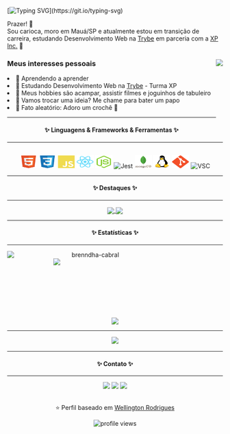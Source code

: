 [![Typing SVG](https://readme-typing-svg.herokuapp.com?color=%23FF6714&width=450&lines=Ol%C3%A1%2C+meu+nome+%C3%A9+Brenndha!;Seja+muito+bem-vindo(a)+por+aqui.)](https://git.io/typing-svg)
<p>
  Prazer! 🌿
  <br> Sou carioca, moro em Mauá/SP e atualmente estou em transição de carreira, estudando Desenvolvimento Web na <a href="https://betrybe.com">Trybe</a>  em parceria com a <a href="https://www.xpinc.com/">XP Inc.</a> 🚀
</p>

<div align="center">
  <img height="170" align="right" src="https://user-images.githubusercontent.com/87787342/169583423-7c0376fd-6545-463f-8884-002e325c8a56.png" />
  <div align="left" style="display: inline_block">
    <h3><strong>Meus interesses pessoais</strong></h3>
    <li>🌱 Aprendendo a aprender</li>
    <li>🔭 Estudando Desenvolvimento Web na <a href="https://betrybe.com">Trybe</a>  - Turma XP</li>
    <li>🧘 Meus hobbies são acampar, assistir filmes e joguinhos de tabuleiro</li>
    <li>💬 Vamos trocar uma ideia? Me chame para bater um papo</li>
    <li>🎈 Fato aleatório: Adoro um crochê 🧶</li>
  </div>
</div>

<hr>
<h4 align="center">✨ Linguagens & Frameworks & Ferramentas ✨</h4>
<hr>
<div align="center" style="margin-top: 30px" style="display: inline_block">
  <img title="HTML5" alt="HTML" height="30" width="40" src="https://raw.githubusercontent.com/devicons/devicon/master/icons/html5/html5-original.svg">
  <img title="CSS3" alt="CSS" height="30" width="40" src="https://raw.githubusercontent.com/devicons/devicon/master/icons/css3/css3-original.svg">
  <img title="JavaScript" alt="JavaScript" height="30" width="40" src="https://raw.githubusercontent.com/devicons/devicon/master/icons/javascript/javascript-plain.svg">
  <img title="React" alt="React" height="30" width="40" src="https://raw.githubusercontent.com/devicons/devicon/master/icons/react/react-original.svg">
  <img title="NodeJS" alt="NodeJS" height="30" width="40" src="https://raw.githubusercontent.com/devicons/devicon/master/icons/nodejs/nodejs-original.svg">
  <img title="Jest" alt="Jest" height="30" width="40" src="https://cdn.jsdelivr.net/gh/devicons/devicon/icons/jest/jest-plain.svg" />
  <img title="MongoDB" alt="MongoDB" height="30" width="40" src="https://raw.githubusercontent.com/devicons/devicon/master/icons/mongodb/mongodb-original-wordmark.svg"/>
  <img title="Linux" alt="Linux" height="30" width="40" src="https://raw.githubusercontent.com/devicons/devicon/master/icons/linux/linux-original.svg"/>
  <img title="GIT" alt="GIT" height="30" width="40" src="https://raw.githubusercontent.com/devicons/devicon/master/icons/git/git-original.svg"/> 
  <img title="VSC" alt="VSC" height="30" width="40" src="https://cdn.jsdelivr.net/gh/devicons/devicon/icons/vscode/vscode-original.svg" />
</div>

<hr>
<h4 align="center">✨ Destaques ✨</h4>
<hr>
<div align="center">
  <a href="https://github.com/brenndha-cabral/brenndha-cabral.github.io">
  <img align="center" src="https://github-readme-stats.vercel.app/api/pin/?username=brenndha-cabral&repo=brenndha-cabral.github.io&theme=gruvbox" />
 </a>
 <a href="https://github.com/brenndha-cabral/trybe-exercicios">
  <img align="center" src="https://github-readme-stats.vercel.app/api/pin/?username=brenndha-cabral&repo=trybe-exercicios&theme=gruvbox" />
 </a>
 </div>
 
<hr>
<h4 align="center">✨ Estatísticas ✨</h4>
<hr>
<p align=center>
  <div align=center>
    <a href="https://github.com/brenndha-cabral" title="brenndha-cabral profile">
      <img align="left" width=396 src="https://github-readme-streak-stats.herokuapp.com/?user=brenndha-cabral&theme=gruvbox&border=61dafb&hide_border=true" alt="brenndha-cabral" />
    </a>
    <a href="https://github.com/brenndha-cabral" title="brenndha-cabral profile">
      <img align="right" width=396 src="https://github-readme-stats.vercel.app/api?username=brenndha-cabral&show_icons=true&theme=gruvbox&border_color=61dafb&hide_border=true" />
    </a>
  </div>
  <br><br><br><br><br><br><br><br><br>
  <div align=center>
    <a href="https://github.com/brenndha-cabral" title="brenndha-cabral profile">
      <img width=325 align="center" src="https://github-readme-stats.vercel.app/api/top-langs/?username=brenndha-cabral&hide=c%23,powershell,Mathematica,Ruby,Objective-C,Objective-C%2b%2b,Cuda&title_color=fabd2f&text_color=ffffff&icon_color=fabd2f&bg_color=282828&langs_count=8&layout=compact&border_color=fabd2f&hide_border=true" />
    </a>
  </div>
</p>
<hr>
<div align="center">
  <a href="https://www.codewars.com/users/brenndha-cabral" target="_blank">
    <img src="https://www.codewars.com/users/brenndha-cabral/badges/small">
  </a>
</div>
<hr>
<h4 align="center">✨ Contato ✨</h4>
<hr>
<div align=center>
  <a href="https://www.linkedin.com/in/brenndhacabral/" target="_blank"><img src="https://img.shields.io/badge/-LinkedIn-%230077B5?style=for-the-badge&logo=linkedin&logoColor=white" target="_blank"></a> 
  <a href="https://instagram.com/brenndhacabral" target="_blank"><img src="https://img.shields.io/badge/-Instagram-%23E4405F?style=for-the-badge&logo=instagram&logoColor=white" target="_blank"></a>
  <a href="https://t.me/brenndhacabral"><img src="https://img.shields.io/badge/Telegram-2CA5E0?style=for-the-badge&logo=telegram&logoColor=white" target="_blank"><a/>

</div>

<br />
<div align="center">
  <p>
    ⭐️ Perfil baseado em <a href="https://github.com/SrTonn">Wellington Rodrigues</a>
  </p>
  <img src="https://komarev.com/ghpvc/?username=brenndha-cabral" alt="profile views" />
</div>


